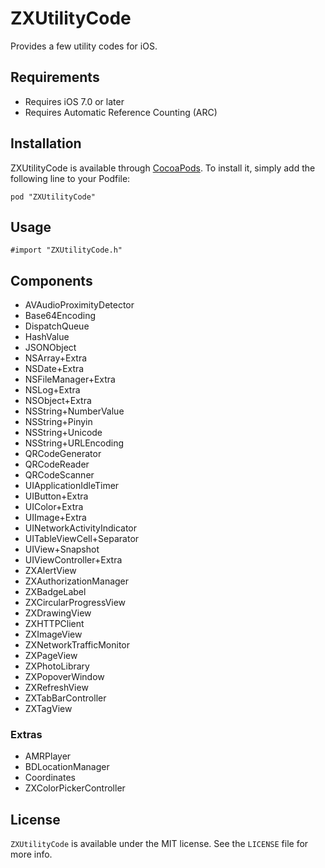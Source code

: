ZXUtilityCode
===============
Provides a few utility codes for iOS.

## Requirements

* Requires iOS 7.0 or later
* Requires Automatic Reference Counting (ARC)

## Installation

ZXUtilityCode is available through [CocoaPods](https://cocoapods.org/pods/ZXUtilityCode). To install it, simply add the following line to your Podfile:

```
pod "ZXUtilityCode"
```

## Usage

```
#import "ZXUtilityCode.h"
```

## Components

* AVAudioProximityDetector
* Base64Encoding
* DispatchQueue
* HashValue
* JSONObject
* NSArray+Extra
* NSDate+Extra
* NSFileManager+Extra
* NSLog+Extra
* NSObject+Extra
* NSString+NumberValue
* NSString+Pinyin
* NSString+Unicode
* NSString+URLEncoding
* QRCodeGenerator
* QRCodeReader
* QRCodeScanner
* UIApplicationIdleTimer
* UIButton+Extra
* UIColor+Extra
* UIImage+Extra
* UINetworkActivityIndicator
* UITableViewCell+Separator
* UIView+Snapshot
* UIViewController+Extra
* ZXAlertView
* ZXAuthorizationManager
* ZXBadgeLabel
* ZXCircularProgressView
* ZXDrawingView
* ZXHTTPClient
* ZXImageView
* ZXNetworkTrafficMonitor
* ZXPageView
* ZXPhotoLibrary
* ZXPopoverWindow
* ZXRefreshView
* ZXTabBarController
* ZXTagView

### Extras

* AMRPlayer
* BDLocationManager
* Coordinates
* ZXColorPickerController

## License

`ZXUtilityCode` is available under the MIT license. See the `LICENSE` file for more info.
